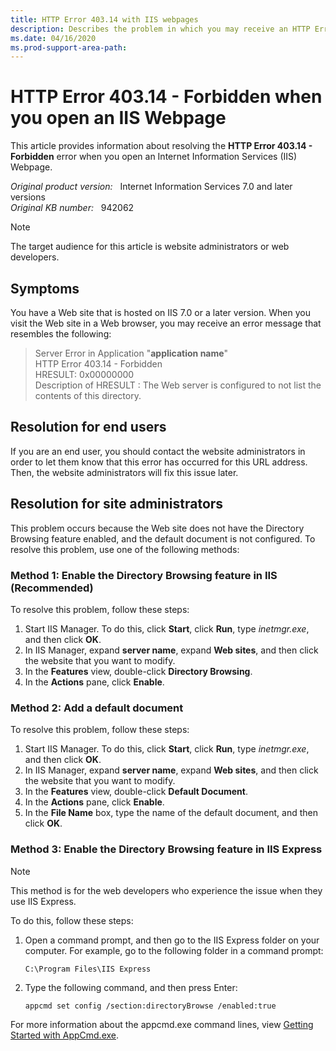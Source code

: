 ```yaml
---
title: HTTP Error 403.14 with IIS webpages
description: Describes the problem in which you may receive an HTTP Error 403.14 error message when you visit a Web site that is hosted on IIS 7.0.
ms.date: 04/16/2020
ms.prod-support-area-path:
---
```

# HTTP Error 403.14 - Forbidden when you open an IIS Webpage

This article provides information about resolving the **HTTP Error 403.14 - Forbidden** error when you open an Internet Information Services (IIS) Webpage.

_Original product version:_ &nbsp; Internet Information Services 7.0 and later versions  
_Original KB number:_ &nbsp; 942062

> [!NOTE]
> The target audience for this article is website administrators or web developers.

## Symptoms

You have a Web site that is hosted on IIS 7.0 or a later version. When you visit the Web site in a Web browser, you may receive an error message that resembles the following:

> Server Error in Application "**application name**"  
> HTTP Error 403.14 - Forbidden  
> HRESULT: 0x00000000  
> Description of HRESULT : The Web server is configured to not list the contents of this directory.

## Resolution for end users

If you are an end user, you should contact the website administrators in order to let them know that this error has occurred for this URL address. Then, the website administrators will fix this issue later.

## Resolution for site administrators

This problem occurs because the Web site does not have the Directory Browsing feature enabled, and the default document is not configured. To resolve this problem, use one of the following methods:

### Method 1: Enable the Directory Browsing feature in IIS (Recommended)

To resolve this problem, follow these steps:

1. Start IIS Manager. To do this, click **Start**, click **Run**, type *inetmgr.exe*, and then click **OK**.
2. In IIS Manager, expand **server name**, expand **Web sites**, and then click the website that you want to modify.
3. In the **Features** view, double-click **Directory Browsing**.
4. In the **Actions** pane, click **Enable**.

### Method 2: Add a default document

To resolve this problem, follow these steps:

1. Start IIS Manager. To do this, click **Start**, click **Run**, type *inetmgr.exe*, and then click **OK**.
2. In IIS Manager, expand **server name**, expand **Web sites**, and then click the website that you want to modify.
3. In the **Features** view, double-click **Default Document**.
4. In the **Actions** pane, click **Enable**.
5. In the **File Name** box, type the name of the default document, and then click **OK**.

### Method 3: Enable the Directory Browsing feature in IIS Express

> [!NOTE]
> This method is for the web developers who experience the issue when they use IIS Express.

To do this, follow these steps:

1. Open a command prompt, and then go to the IIS Express folder on your computer. For example, go to the following folder in a command prompt:

    ```console
    C:\Program Files\IIS Express
    ```

2. Type the following command, and then press Enter:

    ```console
    appcmd set config /section:directoryBrowse /enabled:true
    ```

For more information about the appcmd.exe command lines, view [Getting Started with AppCmd.exe](/get-started/getting-started-with-iis/getting-started-with-appcmdexe).
